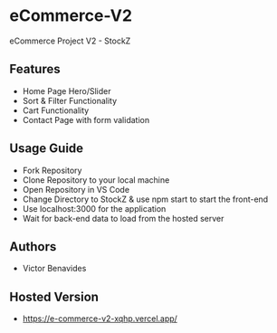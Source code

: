 # eCommerce-V2

eCommerce Project V2 - StockZ

## Features

* Home Page Hero/Slider
* Sort & Filter Functionality
* Cart Functionality
* Contact Page with form validation

## Usage Guide

* Fork Repository
* Clone Repository to your local machine
* Open Repository in VS Code
* Change Directory to StockZ & use npm start to start the front-end
* Use localhost:3000 for the application
* Wait for back-end data to load from the hosted server
  
## Authors

* Victor Benavides

## Hosted Version

* https://e-commerce-v2-xqhp.vercel.app/
